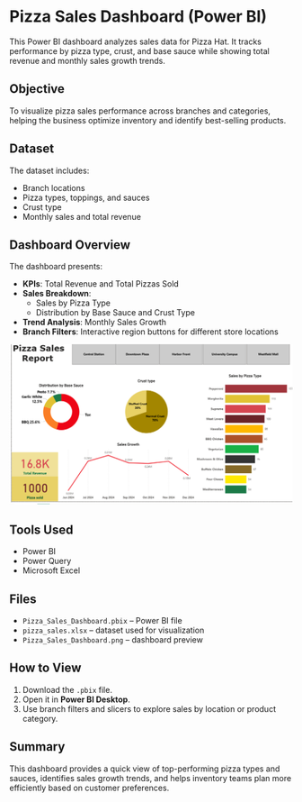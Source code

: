# Pizza Sales Dashboard (Power BI)

This Power BI dashboard analyzes sales data for Pizza Hat. It tracks performance by pizza type, crust, and base sauce while showing total revenue and monthly sales growth trends.

## Objective
To visualize pizza sales performance across branches and categories, helping the business optimize inventory and identify best-selling products.

## Dataset
The dataset includes:
- Branch locations  
- Pizza types, toppings, and sauces  
- Crust type  
- Monthly sales and total revenue  

## Dashboard Overview
The dashboard presents:
- **KPIs**: Total Revenue and Total Pizzas Sold  
- **Sales Breakdown**:  
  - Sales by Pizza Type  
  - Distribution by Base Sauce and Crust Type  
- **Trend Analysis**: Monthly Sales Growth  
- **Branch Filters**: Interactive region buttons for different store locations  

![Dashboard Overview](Pizza_Sales_Dashboard.png)

## Tools Used
- Power BI  
- Power Query  
- Microsoft Excel  

## Files
- `Pizza_Sales_Dashboard.pbix` – Power BI file  
- `pizza_sales.xlsx` – dataset used for visualization  
- `Pizza_Sales_Dashboard.png` – dashboard preview  

## How to View
1. Download the `.pbix` file.  
2. Open it in **Power BI Desktop**.  
3. Use branch filters and slicers to explore sales by location or product category.

## Summary
This dashboard provides a quick view of top-performing pizza types and sauces, identifies sales growth trends, and helps inventory teams plan more efficiently based on customer preferences.
